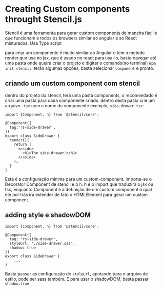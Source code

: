 # Creating Custom components throught Stencil.js
Stencil é uma ferramenta para gerar custom components de maneira fácil e que funcionam e todos os browsers
similar ao angular e ao React misturados. Usa Type script

para criar um componente é muito similar ao Angular e tem o metodo render que usa no jsx, que é usado no react
para usa-lo, basta navegar até uma pasta onde queira criar o projeto e digitar o comando(no terminal)
`npm init stencil`.
terão algumas opções, basta selecionar `component` e pronto.

## criando um custom component com stencil
dentro do projeto do stencil, terá uma pasta components, o recomendado é criar uma pasta para cada componente criado.
dentro desta pasta crie um arquivo `.tsx` com o nome do componente
exemplo, `side-drawer.tsx`:

````
import {Component, h} from '@stencil/core';

@Component({
  tag:'rs-side-drawer',
})
export class SideDrawer {
  render(){
    return (
      <aside>
        <h1>The side-drawer!</h1>
      </aside>
    );
  }
}
````

Está é a configuração minima para um custom-component. Importa-se o Decorator Component de stencil e o h. h é o import que traduzira o jsx ou tsx, enquanto Component é a definição de um custom component o qual ele por trás ira estender de fato o HTMLElement para gerar um custom component.

## adding style e shadowDOM

````
import {Component, h} from '@stencil/core';

@Component({
  tag: 'rs-side-drawer',
  styleUrl: './side-drawer.css',
  shadow: true
})
export class SideDrawer {
    ...
}
````
Basta passar as configuração de `styleUrl`, apotando para o arquivo de estilo, pode ser sass também. E para usar o shadowDOM, basta passar `shadow:true`
